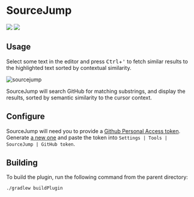 # SourceJump

[![][plugin-repo-svg]][plugin-repo-page]
[![][plugin-download-svg]][plugin-repo-page]

## Usage

Select some text in the editor and press <kbd>Ctrl</kbd>+<kbd>'</kbd> to
fetch similar results to the highlighted text sorted by contextual
similarity.

![sourcejump](https://user-images.githubusercontent.com/175716/114292084-27c6b480-9a5a-11eb-9d7a-92af43211e03.png)

SourceJump will search GitHub for matching substrings, and display the
results, sorted by semantic similarity to the cursor context.

## Configure

SourceJump will need you to provide a
[Github Personal Access token](https://github.com/settings/tokens).
Generate [a new one](https://github.com/settings/tokens/new) and paste
the token into `Settings | Tools | SourceJump | GitHub token`.

## Building

To build the plugin, run the following command from the parent directory:
```
./gradlew buildPlugin
```

<!-- Badges -->
[plugin-repo-page]: https://plugins.jetbrains.com/plugin/7910-idear
[plugin-repo-svg]: https://img.shields.io/jetbrains/plugin/v/7910-idear.svg
[plugin-download-svg]: https://img.shields.io/jetbrains/plugin/d/7910-idear.svg